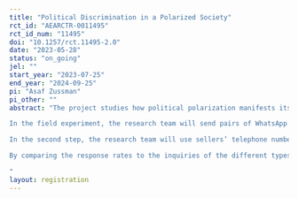 ```yaml
---
title: "Political Discrimination in a Polarized Society"
rct_id: "AEARCTR-0011495"
rct_id_num: "11495"
doi: "10.1257/rct.11495-2.0"
date: "2023-05-28"
status: "on_going"
jel: ""
start_year: "2023-07-25"
end_year: "2024-09-25"
pi: "Asaf Zussman"
pi_other: ""
abstract: "The project studies how political polarization manifests itself in the willingness of individuals to conduct economic transactions across vs. within political camps. To address this question, the project will use a combination of a field experiment and a follow-up telephone survey.
In the field experiment, the research team will send pairs of WhatsApp messages from fictitious potential buyers to sellers who posted used car ads on a leading website for classified ads. We will use political stickers in the profile photos of non-neutral buyers to signal their political orientation. Specifically, we will randomly send to each seller either (1) one message from a “right-wing” buyer and another message from a neutral buyer (no profile photo) or (2) one message from a “left-wing” buyer and another message from a neutral buyer. We will then track the responses of sellers to buyers’ inquiries.
In the second step, the research team will use sellers’ telephone numbers to contact them and solicit their participation in a nominally independent survey. The survey’s main goal is to collect information on the political orientation of the sellers.
By comparing the response rates to the inquiries of the different types of buyers (right-wing, neutral, and left-wing), the field experiment will reveal the direction and strength of political discrimination in this market. To shed light on the sources of discrimination, we will merge the results of the field experiment with (1) data on the political orientation (and other characteristics) of the localities in which the cars are sold and (2) the results of the follow-up survey. This will enable us to study the association between discrimination and political orientation, both at the locality level and at the individual level.
"
layout: registration
---
```


